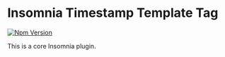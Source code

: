 # Insomnia Timestamp Template Tag

[![Npm Version](https://img.shields.io/npm/v/insomnia-plugin-now.svg)](https://www.npmjs.com/package/insomnia-plugin-now)

This is a core Insomnia plugin.